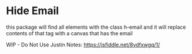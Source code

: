 # Hide Email
this package will find all elements with the class h-email and it will replace contents of that tag with a canvas that has the email

WIP - Do Not Use
Justin Notes: https://jsfiddle.net/8ydfxwgq/1/

